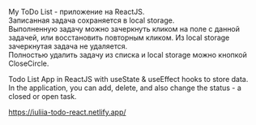 My ToDo List - приложение на ReactJS.  
Записанная задача сохраняется в local storage.  
Выполненную задачу можно зачеркнуть кликом на поле с данной задачей, или восстановить повторным кликом. Из local storage зачеркнутая задача не удаляется.  
Полностью удалить задачу из списка и local storage можно кнопкой CloseCircle.  

Todo List App in ReactJS with useState & useEffect hooks to store data.  
In the application, you can add, delete, and also change the status - a closed or open task.

https://iuliia-todo-react.netlify.app/


